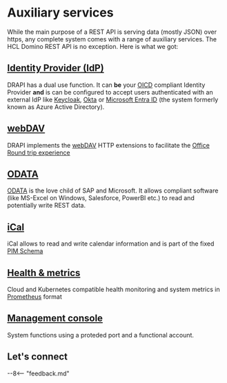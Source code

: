 # Auxiliary services

While the main purpose of a REST API is serving data (mostly JSON) over https, any complete system comes with a range of auxiliary services. The HCL Domino REST API is no exception. Here is what we got:

## [Identity Provider (IdP)](idp.md)

DRAPI has a dual use function. It can **be** your [OICD](#) compliant Identity Provider **and** is can be configured to accept users authenticated with an external IdP like [Keycloak](#), [Okta](#) or [Microsoft Entra ID](#) (the system formerly known as Azure Active Directory).

## [webDAV](webdav.md)

DRAPI implements the [webDAV](#) HTTP extensions to facilitate the [Office Round trip experience](#)

## [ODATA](odata.md)

[ODATA](https://www.odata.org/) is the love child of SAP and Microsoft. It allows compliant software (like MS-Excel on Windows, Salesforce, PowerBI etc.) to read and potentially write REST data.

## [iCal](ical.md)

iCal allows to read and write calendar information and is part of the fixed [PIM Schema](#)

## [Health & metrics](healthmetrics.md)

Cloud and Kubernetes compatible health monitoring and system metrics in [Prometheus](#) format

## [Management console](management.md)

System functions using a proteded port and a functional account.

## Let's connect

--8<-- "feedback.md"
